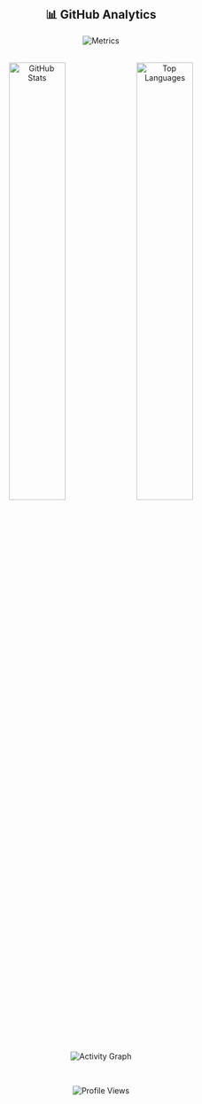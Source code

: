 <div align="center">

  ## 📊 GitHub Analytics
  
  ![Metrics](https://metrics.lecoq.io/spongly?template=classic&isocalendar=1&languages=1&followup=1&lines=1&people=1&activity=1&achievements=1&notable=1&repositories=1&base=header%2C%20activity%2C%20community%2C%20repositories%2C%20metadata&base.indepth=false&base.hireable=false&isocalendar=false&isocalendar.duration=half-year&languages=false&languages.limit=8&languages.threshold=0%25&languages.colors=github&languages.sections=most-used&languages.indepth=false&languages.analysis.timeout=15&languages.categories=markup%2C%20programming&languages.recent.categories=markup%2C%20programming&languages.recent.load=300&languages.recent.days=14&followup=false&followup.sections=repositories&activity=false&activity.limit=5&activity.load=300&activity.days=14&activity.visibility=all&activity.timestamps=false&achievements=false&achievements.threshold=C&achievements.secrets=true&achievements.display=detailed&achievements.limit=0&notable=false&notable.from=organization&notable.repositories=false&people=false&people.limit=24&people.identicons=false&people.identicons.hide=false&repositories=false&repositories.featured=spongly%2Fspongly&repositories.pinned=0&repositories.starred=0&repositories.random=0&repositories.order=featured%2C%20pinned%2C%20starred%2C%20random&config.timezone=America%2FNew_York)

  <br/>
  
  <div align="center">
    <img width="45%" src="https://github-readme-stats.vercel.app/api?username=spongly&show_icons=true&theme=radical&hide_border=true&bg_color=0D1117&title_color=58A6FF&icon_color=1F6FEB&text_color=C9D1D9" alt="GitHub Stats"/>
    <img width="45%" src="https://github-readme-stats.vercel.app/api/top-langs/?username=spongly&layout=compact&theme=radical&hide_border=true&bg_color=0D1117&title_color=58A6FF&text_color=C9D1D9&langs_count=8" alt="Top Languages"/>
  </div>

  <br/>
  
  ![Activity Graph](https://github-readme-activity-graph.vercel.app/graph?username=spongly&theme=react-dark&bg_color=0D1117&hide_border=true&color=58A6FF&line=1F6FEB&point=58A6FF&area=true&area_color=1F6FEB)

  <br/>
  
<p align="center">
  <img src="https://hits.sh/github.com/Spongly.svg?style=flat&label=Profile%20Views&color=1F6FEB&labelColor=0D1117" alt="Profile Views"/>
</p>

</div>

